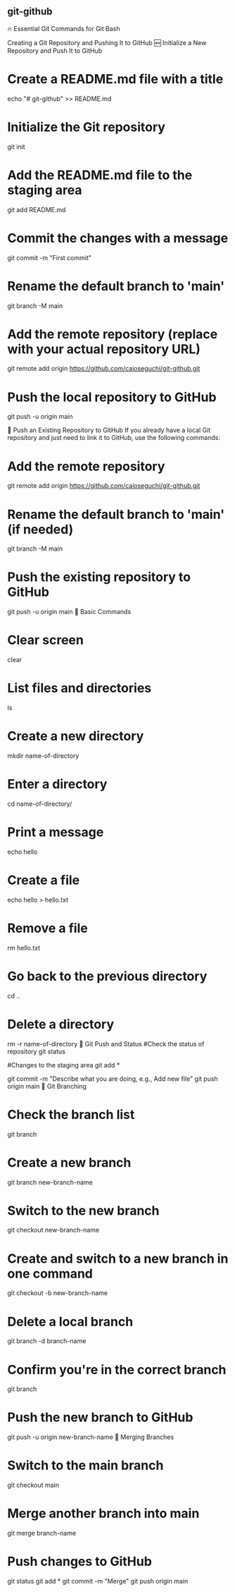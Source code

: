 ## git-github

🔥 Essential Git Commands for Git Bash


Creating a Git Repository and Pushing It to GitHub
🆕 Initialize a New Repository and Push It to GitHub
# Create a README.md file with a title
echo "# git-github" >> README.md

# Initialize the Git repository
git init

# Add the README.md file to the staging area
git add README.md

# Commit the changes with a message
git commit -m "First commit"

# Rename the default branch to 'main'
git branch -M main

# Add the remote repository (replace with your actual repository URL)
git remote add origin https://github.com/caioseguchi/git-github.git

# Push the local repository to GitHub
git push -u origin main


🔄 Push an Existing Repository to GitHub
If you already have a local Git repository and just need to link it to GitHub, use the following commands:

# Add the remote repository
git remote add origin https://github.com/caioseguchi/git-github.git

# Rename the default branch to 'main' (if needed)
git branch -M main

# Push the existing repository to GitHub
git push -u origin main
📌 Basic Commands
# Clear screen
clear

# List files and directories
ls

# Create a new directory
mkdir name-of-directory

# Enter a directory
cd name-of-directory/

# Print a message
echo hello

# Create a file
echo hello > hello.txt

# Remove a file
rm hello.txt

# Go back to the previous directory
cd ..

# Delete a directory
rm -r name-of-directory
📌 Git Push and Status
#Check the status of repository
git status

#Changes to the staging area
git add *

git commit -m "Describe what you are doing, e.g., Add new file"
git push origin main
📌 Git Branching
# Check the branch list
git branch

# Create a new branch
git branch new-branch-name

# Switch to the new branch
git checkout new-branch-name

# Create and switch to a new branch in one command
git checkout -b new-branch-name

# Delete a local branch
git branch -d branch-name

# Confirm you're in the correct branch
git branch

# Push the new branch to GitHub
git push -u origin new-branch-name
📌 Merging Branches
# Switch to the main branch
git checkout main

# Merge another branch into main
git merge branch-name

# Push changes to GitHub
git status
git add *
git commit -m "Merge"
git push origin main